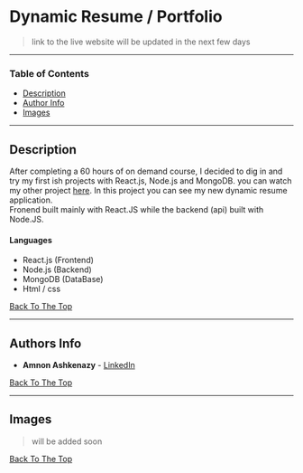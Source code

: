 # Dynamic Resume / Portfolio

> link to the live website will be updated in the next few days

---

### Table of Contents

- [Description](#description)
- [Author Info](#author-info)
- [Images](#Images)

---

## Description

After completing a 60 hours of on demand course, I decided to dig in and try my first ish projects with React.js, Node.js and MongoDB. you can watch my other project [here](https://github.com/amnon3234/Anna-Resume).
In this project you can see my new dynamic resume application. <br/>
Fronend built mainly with React.JS while the backend (api) built with Node.JS.

#### Languages

- React.js (Frontend)
- Node.js (Backend)
- MongoDB (DataBase)
- Html / css

[Back To The Top](#Table-of-Contents)

---

## Authors Info

* **Amnon Ashkenazy** - [LinkedIn](https://www.linkedin.com/in/amnon-ashkenazy-a1590b181/)

[Back To The Top](#Table-of-Contents)

---

## Images

> will be added soon

[Back To The Top](#Table-of-Contents)

